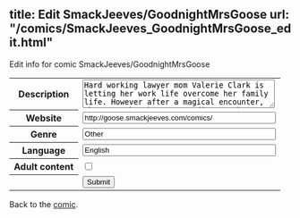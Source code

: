 title: Edit SmackJeeves/GoodnightMrsGoose
url: "/comics/SmackJeeves_GoodnightMrsGoose_edit.html"
---
Edit info for comic SmackJeeves/GoodnightMrsGoose

<form name="comic" action="http://gaepostmail.appspot.com/comic/" method="post">
<table class="comicinfo">
<tr>
<th>Description</th><td><textarea name="description" cols="40" rows="3">Hard working lawyer mom Valerie Clark is letting her work life overcome her family life. However after a magical encounter, she gets the chance to rediscover her childhood and also help cleanse her world of odd creatures.</textarea></td>
</tr>
<tr>
<th>Website</th><td><input type="text" name="url" value="http://goose.smackjeeves.com/comics/" size="40"/></td>
</tr>
<tr>
<th>Genre</th><td><input type="text" name="genre" value="Other" size="40"/></td>
</tr>
<tr>
<th>Language</th><td><input type="text" name="language" value="English" size="40"/></td>
</tr>
<tr>
<th>Adult content</th><td><input type="checkbox" name="adult" value="adult" /></td>
</tr>
<tr>
<th></th><td>
<input type="hidden" name="comic" value="SmackJeeves_GoodnightMrsGoose" />
<input type="submit" name="submit" value="Submit" />
</td>
</tr>
</table>
</form>

Back to the [comic](SmackJeeves_GoodnightMrsGoose.html).
